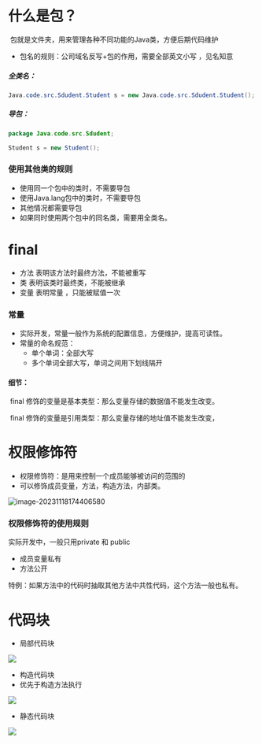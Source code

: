 # 什么是包？

​	包就是文件夹，用来管理各种不同功能的Java类，方便后期代码维护

- 包名的规则：公司域名反写+包的作用，需要全部英文小写 ，见名知意

##### 全类名：

```java
Java.code.src.Sdudent.Student s = new Java.code.src.Sdudent.Student();
```



##### 导包：

```java
package Java.code.src.Sdudent;

Student s = new Student();

```





### 使用其他类的规则

- 使用同一个包中的类时，不需要导包
- 使用Java.lang包中的类时，不需要导包
- 其他情况都需要导包
- 如果同时使用两个包中的同名类，需要用全类名。





# final

- 方法 表明该方法时最终方法，不能被重写
- 类  表明该类时最终类，不能被继承
- 变量 表明常量 ，只能被赋值一次



### 常量

- 实际开发，常量一般作为系统的配置信息，方便维护，提高可读性。
- 常量的命名规范：
    - 单个单词：全部大写
    - 多个单词全部大写，单词之间用下划线隔开



#### 细节：

​	final 修饰的变量是基本类型：那么变量存储的数据值不能发生改变。

​	final 修饰的变量是引用类型：那么变量存储的地址值不能发生改变，



# 权限修饰符

- 权限修饰符：是用来控制一个成员能够被访问的范围的
- 可以修饰成员变量，方法，构造方法，内部类。

![image-20231118174406580](E:\Java\note\image\权限修饰.png)

### 权限修饰符的使用规则

实际开发中，一般只用private 和 public

- 成员变量私有 
- 方法公开

特例：如果方法中的代码时抽取其他方法中共性代码，这个方法一般也私有。



#  代码块

- 局部代码块

![](E:\Java\note\image\局部代码块.png)

- 构造代码块
- 优先于构造方法执行  

![](E:\Java\note\image\构造代码块.png)

- 静态代码块

![](E:\Java\note\image\静态代码块.png)

